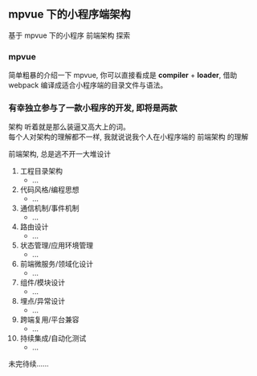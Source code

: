 ## mpvue 下的小程序端架构

基于 mpvue 下的小程序 前端架构 探索

### mpvue

简单粗暴的介绍一下 mpvue, 你可以直接看成是 **compiler** + **loader**, 借助 webpack 编译成适合小程序端的目录文件与语法。

### 有幸独立参与了一款小程序的开发, 即将是两款

架构 听着就是那么装逼又高大上的词。  
每个人对架构的理解都不一样, 我就说说我个人在小程序端的 前端架构 的理解

前端架构, 总是逃不开一大堆设计

1. 工程目录架构
    - ...
2. 代码风格/编程思想
    - ...
3. 通信机制/事件机制
    - ...
4. 路由设计
    - ...
5. 状态管理/应用环境管理
    - ...
6. 前端微服务/领域化设计
    - ...
7. 组件/模块设计
    - ...
8. 埋点/异常设计
    - ...
9. 跨端复用/平台兼容
    - ...
10. 持续集成/自动化测试
    - ...

未完待续......
